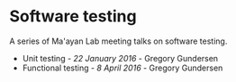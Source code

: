 # Software testing

A series of Ma'ayan Lab meeting talks on software testing.

- Unit testing - _22 January 2016_ - Gregory Gundersen
- Functional testing - _8 April 2016_ - Gregory Gundersen